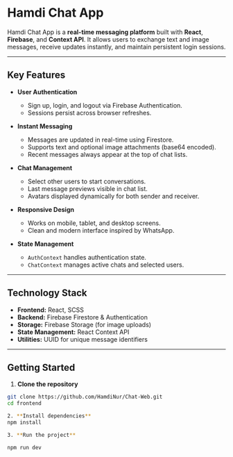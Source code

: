 # Hamdi Chat App

Hamdi Chat App is a **real-time messaging platform** built with **React**, **Firebase**, and **Context API**. It allows users to exchange text and image messages, receive updates instantly, and maintain persistent login sessions.

---

## Key Features

- **User Authentication**
  - Sign up, login, and logout via Firebase Authentication.
  - Sessions persist across browser refreshes.

- **Instant Messaging**
  - Messages are updated in real-time using Firestore.
  - Supports text and optional image attachments (base64 encoded).
  - Recent messages always appear at the top of chat lists.

- **Chat Management**
  - Select other users to start conversations.
  - Last message previews visible in chat list.
  - Avatars displayed dynamically for both sender and receiver.

- **Responsive Design**
  - Works on mobile, tablet, and desktop screens.
  - Clean and modern interface inspired by WhatsApp.

- **State Management**
  - `AuthContext` handles authentication state.
  - `ChatContext` manages active chats and selected users.

---

## Technology Stack

- **Frontend:** React, SCSS
- **Backend:** Firebase Firestore & Authentication
- **Storage:** Firebase Storage (for image uploads)
- **State Management:** React Context API
- **Utilities:** UUID for unique message identifiers

---

## Getting Started

1. **Clone the repository**
```bash
git clone https://github.com/HamdiNur/Chat-Web.git
cd frontend

2. **Install dependencies** 
npm install

3. **Run the project**

npm run dev
